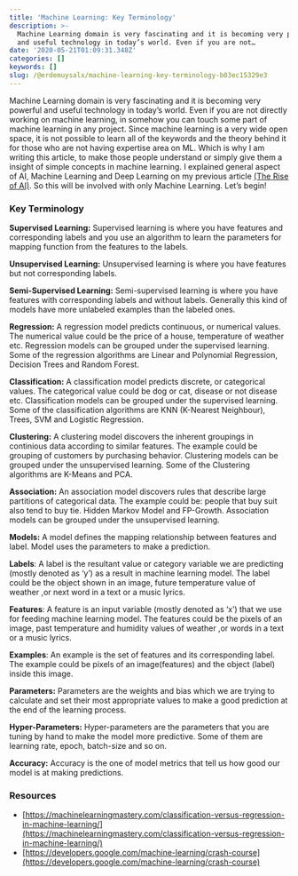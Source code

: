 ```yaml
---
title: 'Machine Learning: Key Terminology'
description: >-
  Machine Learning domain is very fascinating and it is becoming very powerful
  and useful technology in today’s world. Even if you are not…
date: '2020-05-21T01:09:31.348Z'
categories: []
keywords: []
slug: /@erdemuysalx/machine-learning-key-terminology-b03ec15329e3
---
```


Machine Learning domain is very fascinating and it is becoming very powerful and useful technology in today’s world. Even if you are not directly working on machine learning, in somehow you can touch some part of machine learning in any project. Since machine learning is a very wide open space, it is not possible to learn all of the keywords and the theory behind it for those who are not having expertise area on ML. Which is why I am writing this article, to make those people understand or simply give them a insight of simple concepts in machine learning. I explained general aspect of AI, Machine Learning and Deep Learning on my previous article [(The Rise of AI)](https://medium.com/@erdemuysal13/the-rise-of-ai-what-is-ai-d3f796a1c153). So this will be involved with only Machine Learning. Let’s begin!

### Key Terminology

**Supervised Learning:** Supervised learning is where you have features and corresponding labels and you use an algorithm to learn the parameters for mapping function from the features to the labels.

**Unsupervised Learning:** Unsupervised learning is where you have features but not corresponding labels.

**Semi-Supervised Learning:** Semi-supervised learning is where you have features with corresponding labels and without labels. Generally this kind of models have more unlabeled examples than the labeled ones.

**Regression:** A regression model predicts continuous, or numerical values. The numerical value could be the price of a house, temperature of weather etc. Regression models can be grouped under the supervised learning. Some of the regression algorithms are Linear and Polynomial Regression, Decision Trees and Random Forest.

**Classification:** A classification model predicts discrete, or categorical values. The categorical value could be dog or cat, disease or not disease etc. Classification models can be grouped under the supervised learning. Some of the classification algorithms are KNN (K-Nearest Neighbour), Trees, SVM and Logistic Regression.

**Clustering:** A clustering model discovers the inherent groupings in continious data according to similar features. The example could be grouping of customers by purchasing behavior. Clustering models can be grouped under the unsupervised learning. Some of the Clustering algorithms are K-Means and PCA.

**Association:** An association model discovers rules that describe large partitions of categorical data. The example could be: people that buy suit also tend to buy tie. Hidden Markov Model and FP-Growth. Association models can be grouped under the unsupervised learning.

**Models:** A model defines the mapping relationship between features and label. Model uses the parameters to make a prediction.

**Labels**: A label is the resultant value or category variable we are predicting (mostly denoted as ‘y’) as a result in machine learning model. The label could be the object shown in an image, future temperature value of weather ,or next word in a text or a music lyrics.

**Features**: A feature is an input variable (mostly denoted as ‘x’) that we use for feeding machine learning model. The features could be the pixels of an image, past temperature and humidity values of weather ,or words in a text or a music lyrics.

**Examples**: An example is the set of features and its corresponding label. The example could be pixels of an image(features) and the object (label) inside this image.

**Parameters:** Parameters are the weights and bias which we are trying to calculate and set their most appropriate values to make a good prediction at the end of the learning process.

**Hyper-Parameters:** Hyper-parameters are the parameters that you are tuning by hand to make the model more predictive. Some of them are learning rate, epoch, batch-size and so on.

**Accuracy:** Accuracy is the one of model metrics that tell us how good our model is at making predictions.

### Resources

*   [https://machinelearningmastery.com/classification-versus-regression-in-machine-learning/](https://machinelearningmastery.com/classification-versus-regression-in-machine-learning/)
*   [https://developers.google.com/machine-learning/crash-course](https://developers.google.com/machine-learning/crash-course)